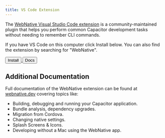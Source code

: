 ```yaml
---
title: VS Code Extension
---
```


<head>
  <title>VS Code Extension</title>
  <meta name="description" content="Using the Ionic/Ionic-Framework VS Code Extension" />
</head>

The [WebNative Visual Studio Code extension](https://marketplace.visualstudio.com/items?itemName=webnative.webnative) is a community-maintained plugin that helps you perform common Capacitor development tasks without needing to remember CLI commands.

If you have VS Code on this computer click Install below. You can also find the extension by searching for "WebNative".

<a href="vscode:extension/webnative.webnative" target="_self">
  <button className="install-button">Install</button>
</a>
<a href="https://webnative.dev/introduction/getting-started/" target="_self">
  <button className="docs-button">Docs</button>
</a>

## Additional Documentation

Full documentation of the WebNative extension can be found at [webnative.dev](https://webnative.dev/introduction/getting-started/) covering topics like:

- Building, debugging and running your Capacitor application.
- Bundle analysis, dependency upgrades.
- Migration from Cordova.
- Changing native settings.
- Splash Screens & Icons.
- Developing without a Mac using the WebNative app.
